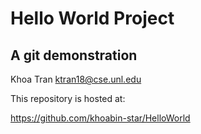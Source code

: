 
# Hello World Project
## A git demonstration

Khoa Tran
ktran18@cse.unl.edu

This repository is hosted at:

https://github.com/khoabin-star/HelloWorld
